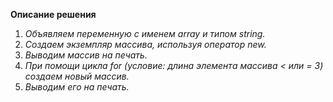 **Описание решения**           
1. *Объявляем переменную с именем array  и типом string.*
2. *Создаем экземпляр массива, используя оператор new.*
3. *Выводим массив на печать.*
4. *При помощи цикла for (условие: длина элемента массива < или = 3) создаем новый массив.*
5. *Выводим его на печать.*
